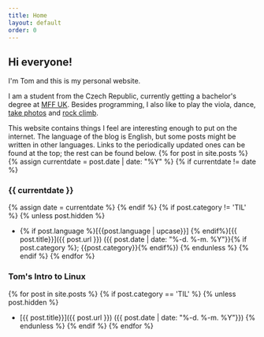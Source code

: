 ```yaml
---
title: Home
layout: default
order: 0
---
```


## Hi everyone!

I'm Tom and this is my personal website.

I am a student from the Czech Republic, currently getting a bachelor's degree at [MFF UK](https://www.mff.cuni.cz/en).
Besides programming, I also like to play the viola, dance, [take photos](/photography/) and [rock climb](climbing/).

This website contains things I feel are interesting enough to put on the internet.
The language of the blog is English, but some posts might be written in other languages.
Links to the periodically updated ones can be found at the top; the rest can be found below.
{% for post in site.posts %}
{% assign currentdate = post.date | date: "%Y" %}
{% if currentdate != date %}
### {{ currentdate }}
{% assign date = currentdate %} 
{% endif %}
{% if post.category != 'TIL' %}
{% unless post.hidden %}
- {% if post.language %}[{{post.language | upcase}}] {% endif%}[{{ post.title}}]({{ post.url }}) ({{ post.date  | date: "%-d. %-m. %Y"}}{% if post.category %}; {{post.category}}{% endif%})
{% endunless %}
{% endif %}
{% endfor %}

### Tom's Intro to Linux
{% for post in site.posts %}
{% if post.category == 'TIL' %}
{% unless post.hidden %}
- [{{ post.title}}]({{ post.url }}) ({{ post.date  | date: "%-d. %-m. %Y"}})
{% endunless %}
{% endif %}
{% endfor %}
